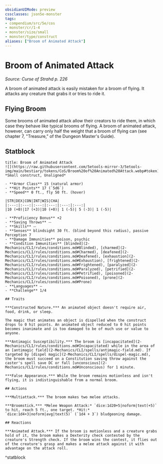 ```yaml
---
obsidianUIMode: preview
cssclasses: json5e-monster
tags:
- compendium/src/5e/cos
- monster/cr/1-4
- monster/size/small
- monster/type/construct
aliases: ["Broom of Animated Attack"]
---
```

# Broom of Animated Attack
*Source: Curse of Strahd p. 226*  

A broom of animated attack is easily mistaken for a broom of flying. It attacks any creature that grabs it or tries to ride it.

## Flying Broom

Some brooms of animated attack allow their creators to ride them, in which case they behave like typical brooms of flying. A broom of animated attack, however, can carry only half the weight that a broom of flying can (see chapter 7, "Treasure," of the Dungeon Master's Guide).

## Statblock

```ad-statblock
title: Broom of Animated Attack
![](https://raw.githubusercontent.com/5etools-mirror-3/5etools-img/main/bestiary/tokens/CoS/Broom%20of%20Animated%20Attack.webp#token)
*Small construct, Unaligned*

- **Armor Class** 15 (natural armor)
- **Hit Points** 17 (`5d6`)
- **Speed** 0 ft., fly 50 ft. (hover)

|STR|DEX|CON|INT|WIS|CHA|
|:---:|:---:|:---:|:---:|:---:|:---:|
|10 (+0)|17 (+3)|10 (+0)| 1 (-5)| 5 (-3)| 1 (-5)|

- **Proficiency Bonus** +2
- **Saving Throws** ⏤
- **Skills** ⏤
- **Senses** blindsight 30 ft. (blind beyond this radius), passive Perception 7
- **Damage Immunities** poison, psychic
- **Condition Immunities** [blinded](2-Mechanics/CLI/rules/conditions.md#Blinded), [charmed](2-Mechanics/CLI/rules/conditions.md#Charmed), [deafened](2-Mechanics/CLI/rules/conditions.md#Deafened), [exhaustion](2-Mechanics/CLI/rules/conditions.md#Exhaustion), [frightened](2-Mechanics/CLI/rules/conditions.md#Frightened), [paralyzed](2-Mechanics/CLI/rules/conditions.md#Paralyzed), [petrified](2-Mechanics/CLI/rules/conditions.md#Petrified), [poisoned](2-Mechanics/CLI/rules/conditions.md#Poisoned), [prone](2-Mechanics/CLI/rules/conditions.md#Prone)
- **Languages** —
- **Challenge** 1/4

## Traits

***Constructed Nature.*** An animated object doesn't require air, food, drink, or sleep.

The magic that animates an object is dispelled when the construct drops to 0 hit points. An animated object reduced to 0 hit points becomes inanimate and is too damaged to be of much use or value to anyone.

***Antimagic Susceptibility.*** The broom is [incapacitated](2-Mechanics/CLI/rules/conditions.md#Incapacitated) while in the area of an [antimagic field](2-Mechanics/CLI/spells/antimagic-field.md). If targeted by [dispel magic](2-Mechanics/CLI/spells/dispel-magic.md), the broom must succeed on a Constitution saving throw against the caster's spell save DC or fall [unconscious](2-Mechanics/CLI/rules/conditions.md#Unconscious) for 1 minute.

***False Appearance.*** While the broom remains motionless and isn't flying, it is indistinguishable from a normal broom.

## Actions

***Multiattack.*** The broom makes two melee attacks.

***Broomstick.*** *Melee Weapon Attack:* `dice:1d20+5|noform|text(+5)` to hit, reach 5 ft., one target. *Hit:* `dice:1d4+3|noform|avg|text(5)` (`1d4 + 3`) bludgeoning damage.

## Reactions

***Animated Attack.*** If the broom is motionless and a creature grabs hold of it, the broom makes a Dexterity check contested by the creature's Strength check. If the broom wins the contest, it flies out of the creature's grasp and makes a melee attack against it with advantage on the attack roll.
```
^statblock